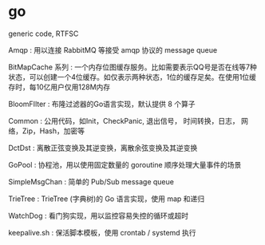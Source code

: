 go
==
generic code, RTFSC


Amqp : 用以连接 RabbitMQ 等接受 amqp 协议的 message queue


BitMapCache 系列 : 一个内存位图缓存服务。比如需要表示QQ号是否在线等7种状态，可以创建一个4位缓存。如仅表示两种状态，1位的缓存足矣。在使用1位缓存时，每10亿用户仅用128M内存


BloomFIlter : 布隆过滤器的Go语言实现，默认提供 8 个算子


Common : 公用代码，如Init，CheckPanic, 退出信号， 时间转换，日志， 网络，Zip，Hash，加密等


DctDst : 离散正弦变换及其逆变换，离散余弦变换及其逆变换


GoPool : 协程池，用以使用固定数量的 goroutine 顺序处理大量事件的场景


SimpleMsgChan : 简单的 Pub/Sub message queue


TrieTree : TrieTree (字典树)的 Go 语言实现，使用 map 和递归


WatchDog : 看门狗实现，用以监控容易失控的循环或超时


keepalive.sh : 保活脚本模板，使用 crontab / systemd 执行

